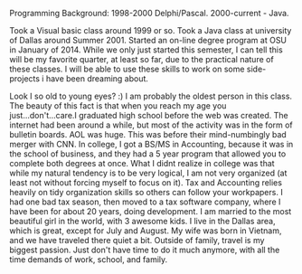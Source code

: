 Programming Background: 1998-2000 Delphi/Pascal.  2000-current - Java. 

Took a Visual basic class around 1999 or so. 
Took a Java class at university of Dallas around Summer 2001. 
Started an on-line degree program at OSU in January of 2014. While we only just started this semester, I can tell this will be my favorite quarter, at least so far, due to the practical nature of these classes. I will be able to use these skills to work on some side-projects i have been dreaming about.

Look I so old to young eyes? :) I am probably the oldest person in this class. The beauty of this fact is that when you reach my age you just...don't...care.I graduated high school before the web was created. The internet had been around a while, but most of the activity was in the form of bulletin boards. AOL was huge. This was before their mind-numbingly bad merger with CNN. In college, I got a BS/MS in Accounting, because it was in the school of business, and they had a 5 year program that allowed you to complete both degrees at once. What I didnt realize in college was that while my natural tendency is to be very logical, I am not very organized (at least not without forcing myself to focus on it). Tax and Accounting relies heavily on tidy organization skills so others can follow your workpapers. I had one bad tax season, then moved to a tax software company, where I have been for about 20 years, doing development. I am married to the most beautiful girl in the world, with 3 awesome kids. I live in the Dallas area, which is great, except for July and August. My wife was born in Vietnam, and we have traveled there quiet a bit.  Outside of family, travel is my biggest passion. Just don't have time to do it much anymore, with all the time demands of work, school, and family. 